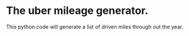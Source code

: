 # The uber mileage generator.
This python code will generate a list of driven miles through out the year.


